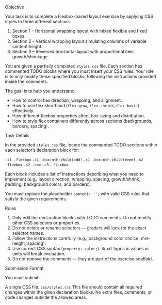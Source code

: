  Objective

Your task is to complete a Flexbox-based layout exercise by applying CSS styles to three different sections:

1. Section 1 – Horizontal wrapping layout with mixed flexible and fixed boxes.  
2. Section 2 – Vertical wrapping layout simulating columns of variable content height.  
3. Section 3 – Reversed horizontal layout with proportional item growth/shrinkage.  

You are given a partially completed `styles.css` file. Each section has commented TODO blocks where you must insert your CSS rules. Your role is to only modify these specified blocks, following the instructions provided inside the comments.

The goal is to help you understand:

- How to control flex direction, wrapping, and alignment.  
- How to use flex shorthand (`flex-grow`, `flex-shrink`, `flex-basis`) effectively.  
- How different flexbox properties affect box sizing and distribution.  
- How to style flex containers differently across sections (backgrounds, borders, spacing).  


 Task Details

In the provided `styles.css` file, locate the commented TODO sections within each selector’s declaration block for:

 `.s1 .flexbox`
 `.s1 .box:nth-child(odd)`
 `.s1 .box:nth-child(even)`
 `.s2 .flexbox`
 `.s2 .box`
 `.s3 .flexbox`

Each block includes a list of instructions describing what you need to implement (e.g., layout direction, wrapping, spacing, growth/shrink, padding, background colors, and borders).  

You must replace the placeholder `content: '';` with valid CSS rules that satisfy the given requirements.



 Rules

1. Only edit the declaration blocks with TODO comments. Do not modify other CSS selectors or properties.  
2. Do not delete or rename selectors — graders will look for the exact selector names.  
3. Follow the instructions carefully (e.g., background color choice, min-height, spacing).  
4. Use correct CSS syntax (`property: value;`). Small typos in values or units will break evaluation.  
5. Do not remove the comments — they are part of the exercise scaffold.  

 Submission Format

You must submit:

 A single CSS file: `css/styles.css`
 This file should contain all required changes within the given declaration blocks.
 No extra files, comments, or code changes outside the allowed areas.